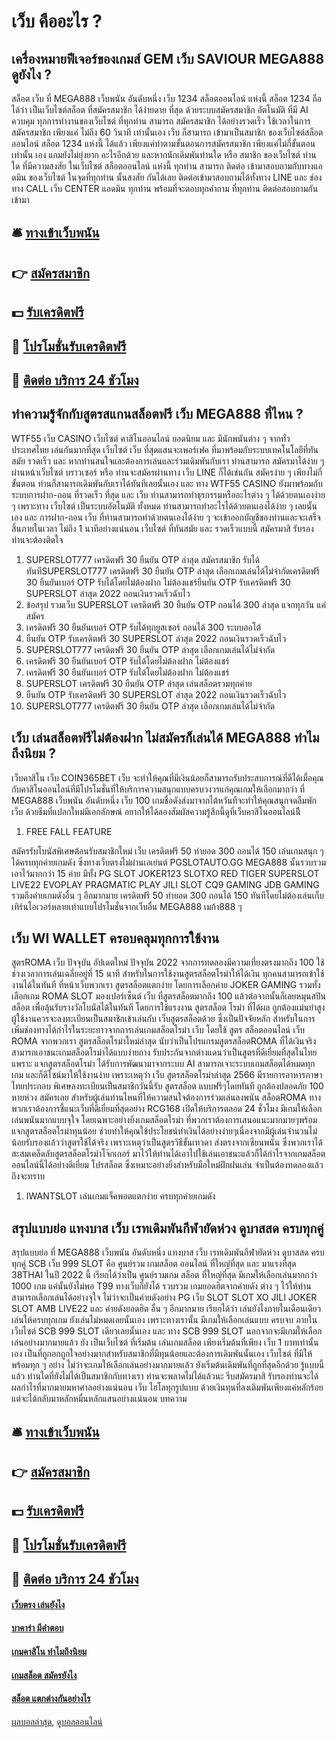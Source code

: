 # เว็บ คืออะไร ?
## เครื่องหมายฟีเจอร์ของเกมส์ GEM เว็บ SAVIOUR MEGA888 ดูยังไง ?
สล็อต เว็บ ที่ MEGA888 เว็บพนัน อันดับหนึ่ง เว็บ 1234 สล็อตออนไลน์ แห่งนี้ สล็อต 1234 ถือได้ว่า เป็นเว็บไซต์สล็อต ที่สมัครสมาชิก ได้ง่ายดาย ที่สุด ด้วยระบบสมัครสมาชิก อัตโนมัติ ที่มี AI ควบคุม ทุกการทำงานของเว็บไซต์ ที่ทุกท่าน สามารถ สมัครสมาชิก ได้อย่างรวดเร็ว ใช้เวลาในการสมัครสมาชิก เพียงแค่ ไม่ถึง 60 วินาที เท่านั้นเอง เว็บ ก็สามารถ เข้ามาเป็นสมาชิก ของเว็บไซต์สล็อตออนไลน์ สล็อต 1234 แห่งนี้ ได้แล้ว เพียงแค่ทำตามขั้นตอนการสมัครสมาชิก เพียงแค่ไม่กี่ขั้นตอนเท่านั้น เอง แถมยังไม่ยุ่งยาก อะไรอีกด้วย และหากนักเดิมพันท่านใด หรือ สมาชิก ของเว็บไซต์ ท่าน ใด ที่มีความสงสัย ในเว็บไซต์ สล็อตออนไลน์ แห่งนี้ ทุกท่าน สามารถ ติดต่อ เข้ามาสอบถามกับทางแอดมิน ของเว็บไซต์ ในจุดที่ทุกท่าน นั้นสงสัย กันได้เลย ติดต่อเข้ามาสอบถามได้ทั้งทาง LINE และ ช่องทาง CALL เว็บ CENTER แอดมิน ทุกท่าน พร้อมที่จะตอบทุกคำถาม ที่ทุกท่าน ติดต่อสอบถามกันเข้ามา

## 🛎 [ทางเข้าเว็บพนัน](https://bit.ly/3SdLNi2)
## 👉 [สมัครสมาชิก](https://bit.ly/3SdLNi2)
## 💵 [รับเครดิตฟรี](https://bit.ly/3dyRKHj)
## 👑 [โปรโมชั่นรับเครดิตฟรี](https://bit.ly/3dyRKHj)
## 📱 [ติดต่อ บริการ 24 ชัวโมง](https://bit.ly/3dyRKHj)

## ทำความรู้จักกับสูตรสแกนสล็อตฟรี เว็บ MEGA888 ที่ไหน ?
WTF55 เว็บ CASINO เว็บไซต์ คาสิโนออนไลน์ ยอดนิยม และ มีนักพนันต่าง ๆ จากทั่วประเทศไทย เล่นกันมากที่สุด เว็บไซต์ เว็บ ที่สุดแสนจะเพอร์เฟค ที่มาพร้อมกับระบบเทคโนโลยีที่ทันสมัย รวดเร็ว และ หากท่านสนใจและต้องการเล่นและร่วมเดิมพันกับเรา ท่านสามารถ สมัครมาได้ง่าย ๆ ผ่านหน้าเว็บไซต์ บราวเซอร์ หรือ ท่านจะสมัครผ่านทาง เว็บ LINE ก็ได้เช่นกัน สมัครง่าย ๆ เพียงไม่กี่ขั้นตอน ท่านก็สามารถเดิมพันกับเราได้ทันทีเลยนั้นเอง และ ทาง WTF55 CASINO ยังมาพร้อมกับระบบการฝาก-ถอน ที่รวดเร็ว ที่สุด และ เว็บ ท่านสามารถทำธุรกรรมหรืออะไรต่าง ๆ ได้ด้วยตนเองง่าย ๆ เพราะทาง เว็บไซต์ เป็นระบบอัตโนมัติ ทั้งหมด ท่านสามารถทำอะไรได้ด้วยตนเองได้ง่าย ๆ เลยนั้นเอง และ การฝาก-ถอน เว็บ ที่ท่านสามารถทำด้วยตนเองได้ง่าย ๆ จะเข้าออกบัญชีของท่านและจะเสร็จสิ้นภายในเวลา ไม่ถึง 1 นาทีอย่างแน่นอน เว็บไซต์ ที่ทันสมัย และ รวดเร็วแบบนี้ สมัครมาสิ รับรองท่านจะต้องติดใจ
1. SUPERSLOT777 เครดิตฟรี 30 ยืนยัน OTP ล่าสุด สมัครสมาชิก รับได้ทันทีSUPERSLOT777 เครดิตฟรี 30 ยืนยัน OTP ล่าสุด เลือกเกมเล่นได้ไม่จำกัดเครดิตฟรี 30 ยืนยันเบอร์ OTP รับได้โดยไม่ต้องฝาก ไม่ต้องแชร์ยืนยัน OTP รับเครดิตฟรี 30 SUPERSLOT ล่าสุด 2022 ถอนเงินรวดเร็วฉับไว
2. ข้อสรุป รวมเว็บ SUPERSLOT เครดิตฟรี 30 ยืนยัน OTP ถอนได้ 300 ล่าสุด แจกทุกวัน แค่สมัคร
3. เครดิตฟรี 30 ยืนยันเบอร์ OTP รับได้ทุกยูสเซอร์ ถอนได้ 300 ระบบออโต้
4. ยืนยัน OTP รับเครดิตฟรี 30 SUPERSLOT ล่าสุด 2022 ถอนเงินรวดเร็วฉับไว
5. SUPERSLOT777 เครดิตฟรี 30 ยืนยัน OTP ล่าสุด เลือกเกมเล่นได้ไม่จำกัด
6. เครดิตฟรี 30 ยืนยันเบอร์ OTP รับได้โดยไม่ต้องฝาก ไม่ต้องแชร์
7. เครดิตฟรี 30 ยืนยันเบอร์ OTP รับได้โดยไม่ต้องฝาก ไม่ต้องแชร์
8. SUPERSLOT เครดิตฟรี 30 ยืนยัน OTP ล่าสุด เล่นสล็อตรวมทุกค่าย
9. ยืนยัน OTP รับเครดิตฟรี 30 SUPERSLOT ล่าสุด 2022 ถอนเงินรวดเร็วฉับไว
10. SUPERSLOT777 เครดิตฟรี 30 ยืนยัน OTP ล่าสุด เลือกเกมเล่นได้ไม่จำกัด

## เว็บ เล่นสล็อตฟรีไม่ต้องฝาก ไม่สมัครก็เล่นได้ MEGA888 ทำไมถึงนิยม ?
เว็บคาสิโน เว็บ COIN365BET เว็บ จะทำให้คุณที่มีเงินน้อยก็สามารถรับประสบการณ์ที่ดีได้เมื่อคุณกับคาสิโนออนไลน์ที่มีโปรโมชั่นที่ให้บริการความสนุกแบบครบวงวรแก่คุณเกมให้เลือกมากว่า ที่ MEGA888 เว็บพนัน อันดับหนึ่ง เว็บ 100 เกมชื่อดังส่งมาจากไต้หวันทีจะทำให้คุณสนุกจดลืมพัก เว็บ ด้วยธีมที่แปลกใหม่มีเอกลักษณ์ อยากให้ได้ลองสัมผัสความรู้สึกนี้ดูที่เว็บคาสิโนออนไลน์นีื
1. FREE FALL FEATURE

สมัครรับโบนัสพิเศษต้อนรับสมาชิกใหม่ เว็บ เครดิตฟรี 50 ทำยอด 300 ถอนได้ 150 เล่นเกมสนุก ๆ ได้ครบทุกค่ายเกมดัง ซึ่งทางเว็บตรงไม่ผ่านเอเย่นต์ PGSLOTAUTO.GG MEGA888 นั้นรวบรวมเอาไว้มากกว่า 15 ค่าย มีทั้ง PG SLOT JOKER123 SLOTXO RED TIGER SUPERSLOT LIVE22 EVOPLAY PRAGMATIC PLAY JILI SLOT CQ9 GAMING JDB GAMING รวมถึงค่ายเกมดังอื่น ๆ อีกมากมาย เครดิตฟรี 50 ทำยอด 300 ถอนได้ 150 ทันทีโดยไม่ต้องเล่นเก็บเทิร์นโอเวอร์หลายเท่าแบบโปรโมชั่นจากเว็บอื่น MEGA888 เมก้า888 ๆ

## เว็บ WI WALLET ครอบคลุมทุกการใช้งาน
สูตรROMA เว็บ ปัจจุบัน อัปเดตใหม่ ปัจจุบัน 2022 จากการทดลองมีความเที่ยงตรงมากถึง 100 ใช้ช่วงเวลาการเล่นเฉลี่ยอยู่ที่ 15 นาที สำหรับในการใช้งานสูตรสล็อตโรม่าให้ได้เงิน ทุกคนสามารถเข้าใช้งานได้ในทันที ที่หน้าเว็บพวกเรา สูตรสล็อตแตกง่าย โดยการเลือกค่าย JOKER GAMING รวมทั้งเลือกเกม ROMA SLOT มองเปอร์เซ็นต์ เว็บ ที่สูตรสล็อตมากถึง 100 แล้วต่อจากนั้นก็เลยหมุนสปินสล็อต เพื่อลุ้นรับรางวัลโบนัสได้ในทันที โดยการใช้แรงงาน สูตรสล็อต โรม่า ที่ได้ผล ถูกต้องแม่นยำสูง ผู้ใช้งานควรจะลงทะเบียนเป็นสมาชิกเข้าเล่นกับ เว็บสูตรสล็อตด้วย ซึ่งเป็นปัจจัยหลัก สำหรับในการเพิ่มช่องทางได้กำไรในระยะยาวจากการเล่นเกมสล็อตโรม่า เว็บ โดยใช้ สูตร สล็อตออนไลน์ เว็บ ROMA จากพวกเรา
สูตรสล็อตโรม่าใหม่ล่าสุด นับว่าเป็นโปรแกรมสูตรสล็อตROMA ที่ได้เงินจริง สามารถเอาชนะเกมสล็อตโรม่าได้แบบง่ายถาง รับประกันจากต่างแดนว่าเป็นสูตรที่ดีเยี่ยมที่สุดในไทย แพราะ แจกสูตรสล็อตโรม่า ได้รับการพัฒนามาจากระบบ AI สามารถเจาะระบบเกมสล็อตได้หมดทุกเกม และก็ดีไซน์มาให้ใช้งานง่าย เพราะเหตุว่า เว็บ สูตรสล็อตโรม่าล่าสุด 2566 มีรายการอาหารภาษาไทยประกอบ พิเศษลงทะเบียนเป็นสมาชิกวันนี้รับ สูตรสล็อต แบบฟรีๆโดยทันที ถูกต้องปลอดภัย 100 หายห่วง สมัครเลย
สำหรับผู้เล่นท่านไหนที่ให้ความสนใจต้องการร่วมเล่นลงพนัน สล็อตROMA ทางพวกเราต้องการชี้แนะเว็บที่ดีเยี่ยมที่สุดอย่าง RCG168 เปิดให้บริการตลอด 24 ชั่วโมง มีเกมให้เลือกเล่นพนันมากแบบจุใจ โดยเฉพาะอย่างยิ่งเกมสล็อตโรม่า ที่พวกเราต้องการเสนอแนะมากมายๆพร้อม แจกสูตรสล็อตโรม่าทุนน้อย ช่วยทำให้คุณใช้ประโยชน์ทำเงินได้อย่างง่ายๆเนื่องจากมีผู้เล่นจำนวนไม่น้อยรับรองแล้วว่าสูตรใช้ได้จริง เพราะเหตุว่าเป็นสูตรวิธีขั้นเทวดา ส่งตรงจากเซียนพนัน ซึ่งพวกเราได้สะสมเคล็ดลับสูตรสล็อตโรม่าโจ๊กเกอร์ มาไว้ให้ท่านได้เอาไปใช้เล่นเอาชนะแล้วก็ได้กำไรจากเกมสล็อตออนไลน์นี้ได้อย่างดีเยี่ยม โปรสล็อต ซึ่งเหมาะอย่างยิ่งสำหรับมือใหม่ฝึกฝนเล่น จำเป็นต้องทดลองแล้วถึงจะทราบ
1. IWANTSLOT เล่นเกมแจ็คพอตแตกง่าย ครบทุกค่ายเกมดัง

## สรุปแบบย่อ แทงบาส เว็บ เรทเดิมพันกีฬายัดห่วง ดูบาสสด ครบทุกคู่
สรุปแบบย่อ ที่ MEGA888 เว็บพนัน อันดับหนึ่ง แทงบาส เว็บ เรทเดิมพันกีฬายัดห่วง ดูบาสสด ครบทุกคู่ SCB เว็บ 999 SLOT คือ ศูนย์รวม เกมสล็อต ออนไลน์ ที่ใหญ่ที่สุด และ มาแรงที่สุด 38THAI ในปี 2022 นี้ เรียกได้ว่าเป็น ศูนย์รวมเกม สล็อต ที่ใหญ่ที่สุด มีเกมให้เลือกเล่นมากกว่า 1000 เกม แค่นั้นยังไม่พอ T99 ทางเว็บก็ยังได้ รวบรวม เกมยอดฮิตจากค่ายดัง ต่าง ๆ ไว้ให้ท่านสามารถเลือกเล่นได้อย่างจุใจ ไม่ว่าจะเป็นค่ายดังอย่าง PG เว็บ SLOT SLOT XO JILI JOKER SLOT AMB LIVE22 และ ค่ายดังยอดฮิต อื่น ๆ อีกมากมาย เรียกได้ว่า เล่นยังไงภายในเดือนเดียวเล่นให้ครบทุกเกม ยังเล่นไม่หมดเลยนั้นเอง เพราะทางเรานั้น มีเกมให้เลือกเล่นแบบ ครบจบ ภายในเว็บไซต์ SCB 999 SLOT เดียวเลยนั้นเอง และ ทาง SCB 999 SLOT นอกจากจะมีเกมให้เลือกเล่นอย่างมากมายแล้ว ยัง เป็นเว็บไซต์ ที่เริ่มต้น เล่นเกมสล็อต เพียงเริ่มต้นที่เพียง เว็บ 1 บาทเท่านั้นเอง เป็นที่ถูกอกถูกใจอย่างมากสำหรับสมาชิกที่มีทุนน้อยและต้องการเดิมพันนั้นเอง เว็บไซต์ ที่มีให้พร้อมทุก ๆ อย่าง ไม่ว่าจะเกมให้เลือกเล่นอย่างมากมายแล้ว ยังเริ่มต้นเดิมพันที่ถูกที่สุดอีกด้วย รู้แบบนี้แล้ว ท่านใดที่ยังไม่ได้เป็นสมาชิกกับทางเรา ท่านจะพลาดไม่ได้แล้วนะ รีบสมัครมาสิ รับรองท่านจะได้ผลกำไรที่มากมายมหาศาลอย่างแน่นอน เว็บ ไฮโลทุกรูปแบบ ด้วยเงินทุนที่ลงเดิมพันเพียงแค่หลักร้อย แต่จะได้กลับมาหลักหมื่นหลักแสนอย่างแน่นอน
บทความ

## 🛎 [ทางเข้าเว็บพนัน](https://bit.ly/3SdLNi2)
## 👉 [สมัครสมาชิก](https://bit.ly/3SdLNi2)
## 💵 [รับเครดิตฟรี](https://bit.ly/3dyRKHj)
## 👑 [โปรโมชั่นรับเครดิตฟรี](https://bit.ly/3dyRKHj)
## 📱 [ติดต่อ บริการ 24 ชัวโมง](https://bit.ly/3dyRKHj)

#### [เว็บตรง เล่นยังไง](https://atom.io/themes/เว็บตรง%20เล่นยังไง)
#### [บาคาร่า มีคำตอบ](https://atom.io/themes/บาคาร่า%20มีคำตอบ)
#### [เกมคาสิโน ทำไมถึงนิยม](https://atom.io/themes/เกมคาสิโน%20ทำไมถึงนิยม)
#### [เกมสล็อต สมัครยังไง](https://atom.io/themes/เกมสล็อต%20สมัครยังไง)
#### [สล็อต แตกต่างกันอย่างไร](https://atom.io/themes/สล็อต%20แตกต่างกันอย่างไร)

[ผลบอลล่าสุด](https://siamsport.tv "ผลบอลล่าสุด"), [ดูบอลออนไลน์](https://siamsport.tv/ดูบอลสด "ดูบอลออนไลน์")